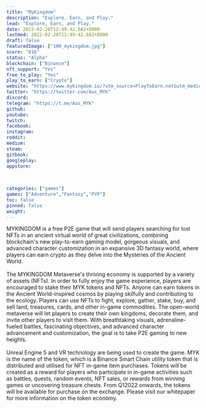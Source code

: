 ```yaml
---
title: "MyKingdom"
description: "Explore, Earn, and Play."
lead: "Explore, Earn, and Play."
date: 2022-02-28T12:49:42.682+0800
lastmod: 2022-02-28T12:49:42.682+0800
draft: false
featuredImage: ["100_mykingdom.jpg"]
score: "816"
status: "Alpha"
blockchain: ["Binance"]
nft_support: "Yes"
free_to_play: "Yes"
play_to_earn: ["Crypto"]
website: "https://www.mykingdom.io/?utm_source=PlayToEarn.net&utm_medium=organic&utm_campaign=gamepage"
twitter: "https://twitter.com/Aus_MYK"
discord: 
telegram: "https://t.me/Aus_MYK"
github: 
youtube: 
twitch: 
facebook: 
instagram: 
reddit: 
medium: 
steam: 
gitbook: 
googleplay: 
appstore: 

  
    
categories: ["games"]
games: ["Adventure","Fantasy","PVP"]
toc: false
pinned: false
weight: 
---
```

MYKINGDOM is a free P2E game that will send players searching for lost NFTs in an ancient virtual world of great civilizations, combining blockchain's new play-to-earn gaming model, gorgeous visuals, and advanced character customization in an expansive 3D fantasy world, where players can earn crypto as they delve into the Mysteries of the Ancient World.<br> <br> The MYKINGDOM Metaverse's thriving economy is supported by a variety of assets (NFTs). In order to fully enjoy the game experience, players are encouraged to stake their MYK tokens and NFTs. Anyone can earn tokens in the Ancient World-inspired cosmos by playing skilfully and contributing to the ecology. Players can use NFTs to fight, explore, gather, stake, buy, and sell land, treasures, cards, and other in-game commodities. The open-world metaverse will let players to create their own kingdoms, decorate them, and invite other players to visit them. With breathtaking visuals, adrenaline-fueled battles, fascinating objectives, and advanced character advancement and customization, the goal is to take P2E gaming to new heights.<br> <br> Unreal Engine 5 and VR technology are being used to create the game. MYK is the name of the token, which is a Binance Smart Chain utility token that is distributed and utilised for NFT in-game item purchases. Tokens will be created as a reward for players who participate in in-game activities such as battles, quests, random events, NFT sales, or rewards from winning games or uncovering treasure chests. From Q12022 onwards, the tokens will be available for purchase on the exchange. Please visit our whitepaper for more information on the token economy.